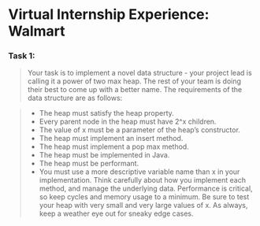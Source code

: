 # Virtual Internship Experience: Walmart

### Task 1: 
> Your task is to implement a novel data structure - your project lead is calling it a power of two max heap. The rest of your  team is doing their best to come up with a better name. The requirements of the data structure are as follows:

> - The heap must satisfy the heap property.
> - Every parent node in the heap must have 2^x children.
> - The value of x must be a parameter of the heap’s constructor.
> - The heap must implement an insert method.
> - The heap must implement a pop max method.
> - The heap must be implemented in Java.
> - The heap must be performant.
> - You must use a more descriptive variable name than x in your implementation.
> Think carefully about how you implement each method, and manage the underlying data. Performance is critical, so keep cycles and memory usage to a minimum. Be sure to test your heap with very small and very large values of x. As always, keep a weather eye out for sneaky edge cases.

